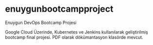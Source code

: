 # enuygunbootcampproject
Enuygun DevOps Bootcamp Projesi

Google Cloud Üzerinde, Kubernetes ve Jenkins kullanılarak geliştirilmiş bootcamp final projesi.
PDF olarak dökümantasyon klasörde mevcut.
